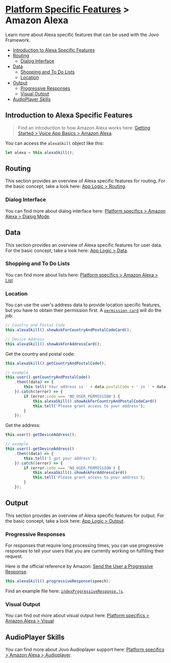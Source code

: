 # [Platform Specific Features](../) > Amazon Alexa

Learn more about Alexa specific features that can be used with the Jovo Framework.

* [Introduction to Alexa Specific Features](#introduction-to-alexa-specific-features)
* [Routing](#routing)
  * [Dialog Interface](#dialog-interface)
* [Data](#data)
  * [Shopping and To Do Lists](#shopping-and-to-do-lists)
  * [Location](#location)
* [Output](#output)
  * [Progressive Responses](#progressive-responses)
  * [Visual Output](#visual-output)
* [AudioPlayer Skills](#audioplayer-skills)

## Introduction to Alexa Specific Features

> Find an introduction to how Amazon Alexa works here: [Getting Started > Voice App Basics > Amazon Alexa](.../01_getting-started/voice-app-basics.md/#amazon-alexa).

You can access the `alexaSkill` object like this:

```javascript
let alexa = this.alexaSkill();
```


## Routing

This section provides an overview of Alexa specific features for routing. For the basic concept, take a look here: [App Logic > Routing](.../04_app-logic/01_routing).

### Dialog Interface

You can find more about dialog interface here: [Platform specifics > Amazon Alexa > Dialog Mode](./dialog.md).


## Data

This section provides an overview of Alexa specific features for user data. For the basic concept, take a look here: [App Logic > Data](.../04_app-logic/02_data).

### Shopping and To Do Lists

You can find more about lists here: [Platform specifics > Amazon Alexa > List](./list.md)

### Location

You can use the user's address data to provide location specific features, but you have to obtain their permission first.
A [`permission card`](./visual.md#permission-card) will do the job:

```javascript
// Country and Postal Code
this.alexaSkill().showAskForCountryAndPostalCodeCard();

// Device Address
this.alexaSkill().showAskForAddressCard();
```

Get the country and postal code:

```javascript
this.alexaSkill().getCountryAndPostalCode();

// example
this.user().getCountryAndPostalCode()
    .then((data) => {
        this.tell('Your address is ' + data.postalCode + ' in ' + data.countryCode);
    }).catch((error) => {
        if (error.code === 'NO_USER_PERMISSION') {
            this.alexaSkill().showAskForCountryAndPostalCodeCard()
            this.tell('Please grant access to your address');
        }
    });
```

Get the address:

```javascript
this.user().getDeviceAddress();

// example
this.user().getDeviceAddress()
    .then((data) => {
        this.tell('I got your address');
    }).catch((error) => {
        if (error.code === 'NO_USER_PERMISSION') {
            this.alexaSkill().showAskForAddressCard()
            this.tell('Please grant access to your address');
        }
    });
```


## Output

This section provides an overview of Alexa specific features for output. For the basic concept, take a look here: [App Logic > Output](.../04_app-logic/03_output).

### Progressive Responses

For responses that require long processing times, you can use progressive responses to tell your users that you are currently working on fulfilling their request.

Here is the official reference by Amazon: [Send the User a Progressive Response](https://developer.amazon.com/docs/custom-skills/send-the-user-a-progressive-response.html).

```javascript
this.alexaSkill().progressiveResponse(speech);
```

Find an example file here: [`indexProgressiveResponse.js`](../../../examples/alexa_specific/indexProgressiveResponse.js).

### Visual Output

You can find out more about visual output here: [Platform specifics > Amazon Alexa > Visual](./visual.md)


## AudioPlayer Skills

You can find more about Jovo Audioplayer support here: [Platform specifics > Amazon Alexa > Audioplayer](./audioplayer.md).
